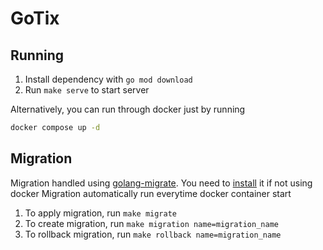 # GoTix

## Running
1. Install dependency with `go mod download`
2. Run `make serve` to start server

Alternatively, you can run through docker just by running
```bash
docker compose up -d
```

## Migration
Migration handled using [golang-migrate](https://github.com/golang-migrate/migrate). You need to [install](https://github.com/golang-migrate/migrate/tree/master/cmd/migrate) it if not using docker
Migration automatically run everytime docker container start
1. To apply migration, run `make migrate` 
2. To create migration, run `make migration name=migration_name`
3. To rollback migration, run `make rollback name=migration_name`
